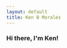 ```yaml
---
layout: default
title: Ken B Morales
---
```


<div class="blurb">
  		<h3>Hi there, I'm Ken!</h3>
</div><!-- /.blurb -->
